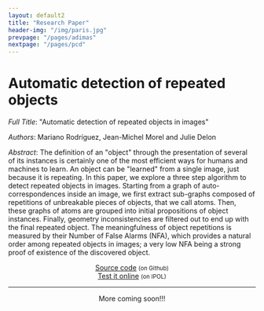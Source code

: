 ```yaml
---
layout: default2
title: "Research Paper"
header-img: "/img/paris.jpg"
prevpage: "/pages/adimas"
nextpage: "/pages/pcd"
---
```


Automatic detection of repeated objects
===================

*Full Title*: "Automatic detection of repeated objects in images"

*Authors*: Mariano Rodríguez, Jean-Michel Morel and Julie Delon

*Abstract*:
The definition of an "object" through the presentation of several of its instances is certainly one of the most efficient ways for humans and machines to learn. 
An object can be "learned" from a single image,  just because it is repeating. In this paper, we explore a three step algorithm to detect repeated objects in images. Starting from a graph of auto-correspondences inside an image, we first extract  sub-graphs composed of repetitions of unbreakable pieces of objects, that we call atoms. Then, these graphs of atoms are grouped into initial propositions of object instances. Finally, geometry inconsistencies are filtered out to end up with the final repeated object. The meaningfulness  of object repetitions is measured by their Number of False Alarms (NFA), which provides a natural order among repeated objects in images; a very low  NFA being a strong  proof of existence of the discovered object.


<!-- <center><a href="https://hal.archives-ouvertes.fr/hal-02494121/document">Read / Download this article</a> </center> -->

<!-- <center><a href="https://hal.archives-ouvertes.fr/hal-02494121/document">See this article</a> <small>(on HAL)</small> </center> -->

<center><a href="https://github.com/rdguez-mariano/autosim"> Source code</a> <small>(on Github)</small></center>

<center><a href="http://ipolcore.ipol.im/demo/clientApp/demo.html?id=555555001111">Test it online</a> <small>(on IPOL)</small></center>

---

<center>More coming soon!!!</center>
